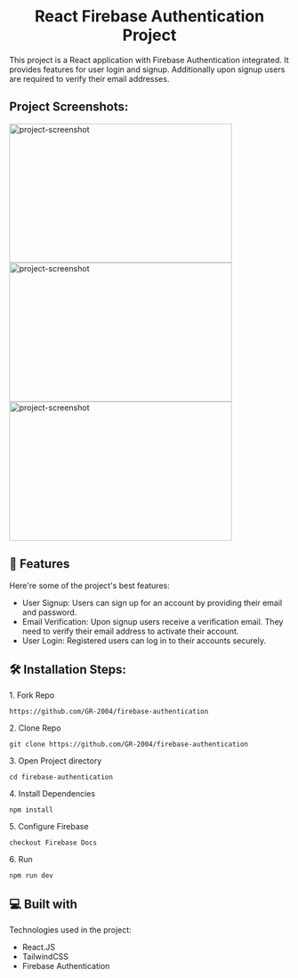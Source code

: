 <h1 align="center" id="title">React Firebase Authentication Project</h1>

<p id="description">This project is a React application with Firebase Authentication integrated. It provides features for user login and signup. Additionally upon signup users are required to verify their email addresses.</p>

<h2>Project Screenshots:</h2>

<img src="https://snipboard.io/9JaLB5.jpg" alt="project-screenshot" width="400" height="250/">

<img src="https://snipboard.io/FjwnOg.jpg" alt="project-screenshot" width="400" height="250/">

<img src="https://snipboard.io/AqLd1z.jpg" alt="project-screenshot" width="400" height="250/">

  
  
<h2>🧐 Features</h2>

Here're some of the project's best features:

*   User Signup: Users can sign up for an account by providing their email and password.
*   Email Verification: Upon signup users receive a verification email. They need to verify their email address to activate their account.
*   User Login: Registered users can log in to their accounts securely.

<h2>🛠️ Installation Steps:</h2>

<p>1. Fork Repo</p>

```
https://github.com/GR-2004/firebase-authentication
```

<p>2. Clone Repo</p>

```
git clone https://github.com/GR-2004/firebase-authentication
```

<p>3. Open Project directory</p>

```
cd firebase-authentication
```

<p>4. Install Dependencies</p>

```
npm install
```

<p>5. Configure Firebase</p>

```
checkout Firebase Docs
```

<p>6. Run</p>

```
npm run dev
```

  
  
<h2>💻 Built with</h2>

Technologies used in the project:

*   React.JS
*   TailwindCSS
*   Firebase Authentication